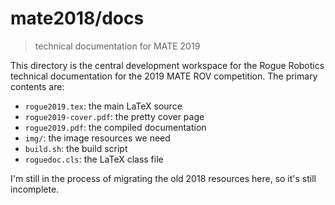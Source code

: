 # mate2018/docs

> technical documentation for MATE 2019

This directory is the central development workspace for the Rogue Robotics technical documentation for the 2019 MATE ROV competition. The primary contents are:

* `rogue2019.tex`: the main LaTeX source
* `rogue2019-cover.pdf`: the pretty cover page
* `rogue2019.pdf`: the compiled documentation
* `img/`: the image resources we need
* `build.sh`: the build script
* `roguedoc.cls`: the LaTeX class file

I'm still in the process of migrating the old 2018 resources here, so it's still incomplete.
